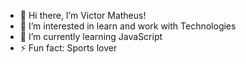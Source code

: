 - 👋 Hi there, I’m Victor Matheus!
- 👀 I’m interested in learn and work with Technologies
- 🌱 I’m currently learning JavaScript
- ⚡ Fun fact: Sports lover

<!---
DeV-ictor-Matheus/DeV-ictor-Matheus is a ✨ special ✨ repository because its `README.md` (this file) appears on your GitHub profile.
You can click the Preview link to take a look at your changes.
--->

